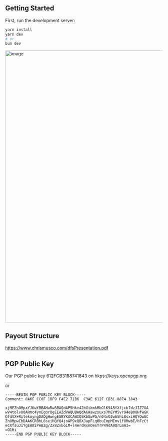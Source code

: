 ## Getting Started

First, run the development server:

```bash
yarn install
yarn dev
# or
bun dev
```

<img width="867" alt="image" src="https://github.com/bitcoinbrisbane/bitcoinpokertour/assets/8411406/452d4695-c59a-453f-85f1-3b126df9bf4e">

## Payout Structure
https://www.chrismusco.com/dfsPresentation.pdf

## PGP Public Key

Our PGP public key 612FCB3188741843 on hkps://keys.openpgp.org

or

```text
-----BEGIN PGP PUBLIC KEY BLOCK-----
Comment: 8A6F CC0F 1BF9 F4E2 71B6  C3AE 612F CB31 8874 1843

xjMEZnOMpxYJKwYBBAHaRw8BAQdAP5Hke42hGikmkMbGlK545YXfjcb7dzJIZ7XA
wV4tolvOOARmc4ynEgorBgEEAZdVAQUBAQdA6Aawzsuxs7MEYM5vr94eBO8HfwGK
QfdVX+RitekoyngDAQgHwngEGBYKACAWIQSKb8wPG/n04nG2w65hL8sxiHQYQwUC
ZnOMpwIbDAAKCRBhL8sxiHQYQ4joAP9xQBXJapFLq6buImpMEmv1fOMwbE/hFzCt
eCXfsuJiYgEA8iPeBZg/Zx8ZxboLM+l4erdRxnOesYrP49dA9QrLmAI=
=O1Hi
-----END PGP PUBLIC KEY BLOCK-----
```
